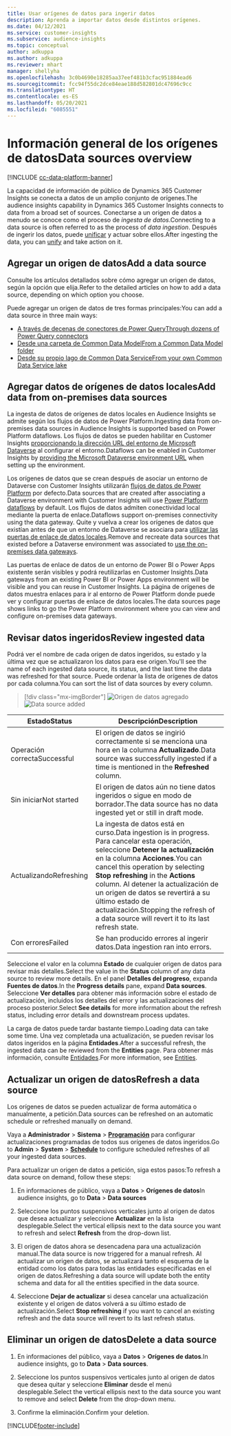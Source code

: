 ```yaml
---
title: Usar orígenes de datos para ingerir datos
description: Aprenda a importar datos desde distintos orígenes.
ms.date: 04/12/2021
ms.service: customer-insights
ms.subservice: audience-insights
ms.topic: conceptual
author: adkuppa
ms.author: adkuppa
ms.reviewer: mhart
manager: shellyha
ms.openlocfilehash: 3c0b4690e18285aa37eef481b3cfac951884ead6
ms.sourcegitcommit: fcc94f55dc2dce84eae188d582801dc47696c9cc
ms.translationtype: HT
ms.contentlocale: es-ES
ms.lasthandoff: 05/20/2021
ms.locfileid: "6085551"
---
```

# <a name="data-sources-overview"></a><span data-ttu-id="20815-103">Información general de los orígenes de datos</span><span class="sxs-lookup"><span data-stu-id="20815-103">Data sources overview</span></span>

[!INCLUDE [cc-data-platform-banner](../includes/cc-data-platform-banner.md)]

<span data-ttu-id="20815-104">La capacidad de información de público de Dynamics 365 Customer Insights se conecta a datos de un amplio conjunto de orígenes.</span><span class="sxs-lookup"><span data-stu-id="20815-104">The audience insights capability in Dynamics 365 Customer Insights connects to data from a broad set of sources.</span></span> <span data-ttu-id="20815-105">Conectarse a un origen de datos a menudo se conoce como el proceso de *ingesta de datos*.</span><span class="sxs-lookup"><span data-stu-id="20815-105">Connecting to a data source is often referred to as the process of *data ingestion*.</span></span> <span data-ttu-id="20815-106">Después de ingerir los datos, puede [unificar](data-unification.md) y actuar sobre ellos.</span><span class="sxs-lookup"><span data-stu-id="20815-106">After ingesting the data, you can [unify](data-unification.md) and take action on it.</span></span>

## <a name="add-a-data-source"></a><span data-ttu-id="20815-107">Agregar un origen de datos</span><span class="sxs-lookup"><span data-stu-id="20815-107">Add a data source</span></span>

<span data-ttu-id="20815-108">Consulte los artículos detallados sobre cómo agregar un origen de datos, según la opción que elija.</span><span class="sxs-lookup"><span data-stu-id="20815-108">Refer to the detailed articles on how to add a data source, depending on which option you choose.</span></span>

<span data-ttu-id="20815-109">Puede agregar un origen de datos de tres formas principales:</span><span class="sxs-lookup"><span data-stu-id="20815-109">You can add a data source in three main ways:</span></span>

- [<span data-ttu-id="20815-110">A través de decenas de conectores de Power Query</span><span class="sxs-lookup"><span data-stu-id="20815-110">Through dozens of Power Query connectors</span></span>](connect-power-query.md)
- [<span data-ttu-id="20815-111">Desde una carpeta de Common Data Model</span><span class="sxs-lookup"><span data-stu-id="20815-111">From a Common Data Model folder</span></span>](connect-common-data-model.md)
- [<span data-ttu-id="20815-112">Desde su propio lago de Common Data Service</span><span class="sxs-lookup"><span data-stu-id="20815-112">From your own Common Data Service lake</span></span>](connect-common-data-service-lake.md)

## <a name="add-data-from-on-premises-data-sources"></a><span data-ttu-id="20815-113">Agregar datos de orígenes de datos locales</span><span class="sxs-lookup"><span data-stu-id="20815-113">Add data from on-premises data sources</span></span>

<span data-ttu-id="20815-114">La ingesta de datos de orígenes de datos locales en Audience Insights se admite según los flujos de datos de Power Platform.</span><span class="sxs-lookup"><span data-stu-id="20815-114">Ingesting data from on-premises data sources in Audience Insights is supported based on Power Platform dataflows.</span></span> <span data-ttu-id="20815-115">Los flujos de datos se pueden habilitar en Customer Insights [proporcionando la dirección URL del entorno de Microsoft Dataverse](manage-environments.md#create-an-environment-in-an-existing-organization) al configurar el entorno.</span><span class="sxs-lookup"><span data-stu-id="20815-115">Dataflows can be enabled in Customer Insights by [providing the Microsoft Dataverse environment URL](manage-environments.md#create-an-environment-in-an-existing-organization) when setting up the environment.</span></span>

<span data-ttu-id="20815-116">Los orígenes de datos que se crean después de asociar un entorno de Dataverse con Customer Insights utilizarán [flujos de datos de Power Platform](/power-query/dataflows/overview-dataflows-across-power-platform-dynamics-365) por defecto.</span><span class="sxs-lookup"><span data-stu-id="20815-116">Data sources that are created after associating a Dataverse environment with Customer Insights will use [Power Platform dataflows](/power-query/dataflows/overview-dataflows-across-power-platform-dynamics-365) by default.</span></span> <span data-ttu-id="20815-117">Los flujos de datos admiten conectividad local mediante la puerta de enlace.</span><span class="sxs-lookup"><span data-stu-id="20815-117">Dataflows support on-premises connectivity using the data gateway.</span></span> <span data-ttu-id="20815-118">Quite y vuelva a crear los orígenes de datos que existían antes de que un entorno de Dataverse se asociara para [utilizar las puertas de enlace de datos locales](/powerapps/maker/data-platform/using-dataflows-with-on-premises-data.md).</span><span class="sxs-lookup"><span data-stu-id="20815-118">Remove and recreate data sources that existed before a Dataverse environment was associated to [use the on-premises data gateways](/powerapps/maker/data-platform/using-dataflows-with-on-premises-data.md).</span></span>

<span data-ttu-id="20815-119">Las puertas de enlace de datos de un entorno de Power BI o Power Apps existente serán visibles y podrá reutilizarlas en Customer Insights.</span><span class="sxs-lookup"><span data-stu-id="20815-119">Data gateways from an existing Power BI or Power Apps environment will be visible and you can reuse in Customer Insights.</span></span> <span data-ttu-id="20815-120">La página de orígenes de datos muestra enlaces para ir al entorno de Power Platform donde puede ver y configurar puertas de enlace de datos locales.</span><span class="sxs-lookup"><span data-stu-id="20815-120">The data sources page shows links to go the Power Platform environment where you can view and configure on-premises data gateways.</span></span>

## <a name="review-ingested-data"></a><span data-ttu-id="20815-121">Revisar datos ingeridos</span><span class="sxs-lookup"><span data-stu-id="20815-121">Review ingested data</span></span>

<span data-ttu-id="20815-122">Podrá ver el nombre de cada origen de datos ingeridos, su estado y la última vez que se actualizaron los datos para ese origen.</span><span class="sxs-lookup"><span data-stu-id="20815-122">You'll see the name of each ingested data source, its status, and the last time the data was refreshed for that source.</span></span> <span data-ttu-id="20815-123">Puede ordenar la lista de orígenes de datos por cada columna.</span><span class="sxs-lookup"><span data-stu-id="20815-123">You can sort the list of data sources by every column.</span></span>

> [!div class="mx-imgBorder"]
> <span data-ttu-id="20815-124">![Origen de datos agregado](media/configure-data-datasource-added.png "Origen de datos agregado")</span><span class="sxs-lookup"><span data-stu-id="20815-124">![Data source added](media/configure-data-datasource-added.png "Data source added")</span></span>

|<span data-ttu-id="20815-125">Estado</span><span class="sxs-lookup"><span data-stu-id="20815-125">Status</span></span>  |<span data-ttu-id="20815-126">Descripción</span><span class="sxs-lookup"><span data-stu-id="20815-126">Description</span></span>  |
|---------|---------|
|<span data-ttu-id="20815-127">Operación correcta</span><span class="sxs-lookup"><span data-stu-id="20815-127">Successful</span></span>   |<span data-ttu-id="20815-128">El origen de datos se ingirió correctamente si se menciona una hora en la columna **Actualizado**.</span><span class="sxs-lookup"><span data-stu-id="20815-128">Data source was successfully ingested if a time is mentioned in the **Refreshed** column.</span></span>
|<span data-ttu-id="20815-129">Sin iniciar</span><span class="sxs-lookup"><span data-stu-id="20815-129">Not started</span></span>   |<span data-ttu-id="20815-130">El origen de datos aún no tiene datos ingeridos o sigue en modo de borrador.</span><span class="sxs-lookup"><span data-stu-id="20815-130">The data source has no data ingested yet or still in draft mode.</span></span>         |
|<span data-ttu-id="20815-131">Actualizando</span><span class="sxs-lookup"><span data-stu-id="20815-131">Refreshing</span></span>    |<span data-ttu-id="20815-132">La ingesta de datos está en curso.</span><span class="sxs-lookup"><span data-stu-id="20815-132">Data ingestion is in progress.</span></span> <span data-ttu-id="20815-133">Para cancelar esta operación, seleccione **Detener la actualización** en la columna **Acciones**.</span><span class="sxs-lookup"><span data-stu-id="20815-133">You can cancel this operation by selecting **Stop refreshing** in the **Actions** column.</span></span> <span data-ttu-id="20815-134">Al detener la actualización de un origen de datos se revertirá a su último estado de actualización.</span><span class="sxs-lookup"><span data-stu-id="20815-134">Stopping the refresh of a data source will revert it to its last refresh state.</span></span>       |
|<span data-ttu-id="20815-135">Con errores</span><span class="sxs-lookup"><span data-stu-id="20815-135">Failed</span></span>     |<span data-ttu-id="20815-136">Se han producido errores al ingerir datos.</span><span class="sxs-lookup"><span data-stu-id="20815-136">Data ingestion ran into errors.</span></span>         |

<span data-ttu-id="20815-137">Seleccione el valor en la columna **Estado** de cualquier origen de datos para revisar más detalles.</span><span class="sxs-lookup"><span data-stu-id="20815-137">Select the value in the **Status** column of any data source to review more details.</span></span> <span data-ttu-id="20815-138">En el panel **Detalles del progreso**, expanda **Fuentes de datos**.</span><span class="sxs-lookup"><span data-stu-id="20815-138">In the **Progress details** pane, expand **Data sources**.</span></span> <span data-ttu-id="20815-139">Seleccione **Ver detalles** para obtener más información sobre el estado de actualización, incluidos los detalles del error y las actualizaciones del proceso posterior.</span><span class="sxs-lookup"><span data-stu-id="20815-139">Select **See details** for more information about the refresh status, including error details and downstream process updates.</span></span>

<span data-ttu-id="20815-140">La carga de datos puede tardar bastante tiempo.</span><span class="sxs-lookup"><span data-stu-id="20815-140">Loading data can take some time.</span></span> <span data-ttu-id="20815-141">Una vez completada una actualización, se pueden revisar los datos ingeridos en la página **Entidades**.</span><span class="sxs-lookup"><span data-stu-id="20815-141">After a successful refresh, the ingested data can be reviewed from the **Entities** page.</span></span> <span data-ttu-id="20815-142">Para obtener más información, consulte [Entidades](entities.md).</span><span class="sxs-lookup"><span data-stu-id="20815-142">For more information, see [Entities](entities.md).</span></span>

## <a name="refresh-a-data-source"></a><span data-ttu-id="20815-143">Actualizar un origen de datos</span><span class="sxs-lookup"><span data-stu-id="20815-143">Refresh a data source</span></span>

<span data-ttu-id="20815-144">Los orígenes de datos se pueden actualizar de forma automática o manualmente, a petición.</span><span class="sxs-lookup"><span data-stu-id="20815-144">Data sources can be refreshed on an automatic schedule or refreshed manually on demand.</span></span> 

<span data-ttu-id="20815-145">Vaya a **Administrador** > **Sistema** > [**Programación**](system.md#schedule-tab) para configurar actualizaciones programadas de todos sus orígenes de datos ingeridos.</span><span class="sxs-lookup"><span data-stu-id="20815-145">Go to **Admin** > **System** > [**Schedule**](system.md#schedule-tab) to configure scheduled refreshes of all your ingested data sources.</span></span>

<span data-ttu-id="20815-146">Para actualizar un origen de datos a petición, siga estos pasos:</span><span class="sxs-lookup"><span data-stu-id="20815-146">To refresh a data source on demand, follow these steps:</span></span>

1. <span data-ttu-id="20815-147">En informaciones de público, vaya a **Datos** > **Orígenes de datos**</span><span class="sxs-lookup"><span data-stu-id="20815-147">In audience insights, go to **Data** > **Data sources**</span></span>

2. <span data-ttu-id="20815-148">Seleccione los puntos suspensivos verticales junto al origen de datos que desea actualizar y seleccione **Actualizar** en la lista desplegable.</span><span class="sxs-lookup"><span data-stu-id="20815-148">Select the vertical ellipsis next to the data source you want to refresh and select **Refresh** from the drop-down list.</span></span>

3. <span data-ttu-id="20815-149">El origen de datos ahora se desencadena para una actualización manual.</span><span class="sxs-lookup"><span data-stu-id="20815-149">The data source is now triggered for a manual refresh.</span></span> <span data-ttu-id="20815-150">Al actualizar un origen de datos, se actualizará tanto el esquema de la entidad como los datos para todas las entidades especificadas en el origen de datos.</span><span class="sxs-lookup"><span data-stu-id="20815-150">Refreshing a data source will update both the entity schema and data for all the entities specified in the data source.</span></span>

4. <span data-ttu-id="20815-151">Seleccione **Dejar de actualizar** si desea cancelar una actualización existente y el origen de datos volverá a su último estado de actualización.</span><span class="sxs-lookup"><span data-stu-id="20815-151">Select **Stop refreshing** if you want to cancel an existing refresh and the data source will revert to its last refresh status.</span></span>

## <a name="delete-a-data-source"></a><span data-ttu-id="20815-152">Eliminar un origen de datos</span><span class="sxs-lookup"><span data-stu-id="20815-152">Delete a data source</span></span>

1. <span data-ttu-id="20815-153">En informaciones del público, vaya a **Datos** > **Orígenes de datos**.</span><span class="sxs-lookup"><span data-stu-id="20815-153">In audience insights, go to **Data** > **Data sources**.</span></span>

2. <span data-ttu-id="20815-154">Seleccione los puntos suspensivos verticales junto al origen de datos que desea quitar y seleccione **Eliminar** desde el menú desplegable.</span><span class="sxs-lookup"><span data-stu-id="20815-154">Select the vertical ellipsis next to the data source you want to remove and select **Delete** from the drop-down menu.</span></span>

3. <span data-ttu-id="20815-155">Confirme la eliminación.</span><span class="sxs-lookup"><span data-stu-id="20815-155">Confirm your deletion.</span></span>


[!INCLUDE[footer-include](../includes/footer-banner.md)]
